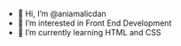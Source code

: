 - 👋 Hi, I’m @aniamalicdan
- 👀 I’m interested in Front End Development
- 🌱 I’m currently learning HTML and CSS

<!---
aniamalicdan/aniamalicdan is a ✨ special ✨ repository because its `README.md` (this file) appears on your GitHub profile.
You can click the Preview link to take a look at your changes.
--->
